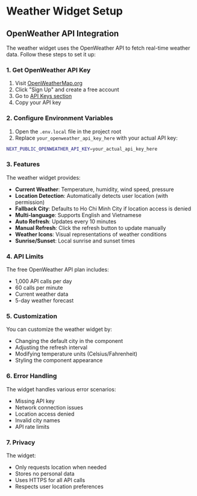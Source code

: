 # Weather Widget Setup

## OpenWeather API Integration

The weather widget uses the OpenWeather API to fetch real-time weather data. Follow these steps to set it up:

### 1. Get OpenWeather API Key

1. Visit [OpenWeatherMap.org](https://openweathermap.org/api)
2. Click "Sign Up" and create a free account
3. Go to [API Keys section](https://home.openweathermap.org/api_keys)
4. Copy your API key

### 2. Configure Environment Variables

1. Open the `.env.local` file in the project root
2. Replace `your_openweather_api_key_here` with your actual API key:

```bash
NEXT_PUBLIC_OPENWEATHER_API_KEY=your_actual_api_key_here
```

### 3. Features

The weather widget provides:

- **Current Weather**: Temperature, humidity, wind speed, pressure
- **Location Detection**: Automatically detects user location (with permission)
- **Fallback City**: Defaults to Ho Chi Minh City if location access is denied
- **Multi-language**: Supports English and Vietnamese
- **Auto Refresh**: Updates every 10 minutes
- **Manual Refresh**: Click the refresh button to update manually
- **Weather Icons**: Visual representations of weather conditions
- **Sunrise/Sunset**: Local sunrise and sunset times

### 4. API Limits

The free OpenWeather API plan includes:
- 1,000 API calls per day
- 60 calls per minute
- Current weather data
- 5-day weather forecast

### 5. Customization

You can customize the weather widget by:

- Changing the default city in the component
- Adjusting the refresh interval
- Modifying temperature units (Celsius/Fahrenheit)
- Styling the component appearance

### 6. Error Handling

The widget handles various error scenarios:
- Missing API key
- Network connection issues
- Location access denied
- Invalid city names
- API rate limits

### 7. Privacy

The widget:
- Only requests location when needed
- Stores no personal data
- Uses HTTPS for all API calls
- Respects user location preferences
